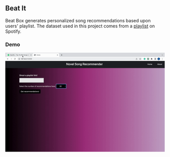 ## Beat It

Beat Box generates personalized song recommendations based upon users' playlist. The dataset used in this project comes from a [playlist]( https://open.spotify.com/playlist/1G8IpkZKobrIlXcVPoSIuf?si=f11fb54e99334cd9 ) on Spotify.

### Demo 

![Demo](/demo.gif)
